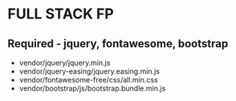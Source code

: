 # FULL STACK FP

## Required - jquery, fontawesome, bootstrap

 - vendor/jquery/jquery.min.js
 - vendor/jquery-easing/jquery.easing.min.js
 - vendor/fontawesome-free/css/all.min.css
 - vendor/bootstrap/js/bootstrap.bundle.min.js


